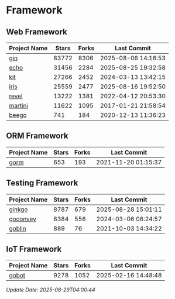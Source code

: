 # Framework

## Web Framework
| Project Name | Stars | Forks | Last Commit |
| ------------ | ----- | ----- | ----------- |
| [gin](https://github.com/gin-gonic/gin) | 83772 | 8306 | 2025-08-06 14:16:53 |
| [echo](https://github.com/labstack/echo) | 31456 | 2284 | 2025-08-25 19:32:58 |
| [kit](https://github.com/go-kit/kit) | 27266 | 2452 | 2024-03-13 13:42:15 |
| [iris](https://github.com/kataras/iris) | 25559 | 2477 | 2025-08-16 19:52:50 |
| [revel](https://github.com/revel/revel) | 13222 | 1381 | 2022-04-12 20:53:30 |
| [martini](https://github.com/go-martini/martini) | 11622 | 1095 | 2017-01-21 21:58:54 |
| [beego](https://github.com/astaxie/beego) | 741 | 184 | 2020-12-13 11:36:23 |

## ORM Framework
| Project Name | Stars | Forks | Last Commit |
| ------------ | ----- | ----- | ----------- |
| [gorm](https://github.com/jinzhu/gorm) | 653 | 193 | 2021-11-20 01:15:37 |

## Testing Framework
| Project Name | Stars | Forks | Last Commit |
| ------------ | ----- | ----- | ----------- |
| [ginkgo](https://github.com/onsi/ginkgo) | 8787 | 679 | 2025-08-28 15:01:11 |
| [goconvey](https://github.com/smartystreets/goconvey) | 8384 | 556 | 2024-03-06 06:24:57 |
| [goblin](https://github.com/franela/goblin) | 889 | 76 | 2021-10-03 14:34:22 |

## IoT Framework
| Project Name | Stars | Forks | Last Commit |
| ------------ | ----- | ----- | ----------- |
| [gobot](https://github.com/hybridgroup/gobot) | 9278 | 1052 | 2025-02-16 14:48:48 |

*Update Date: 2025-08-29T04:00:44*
